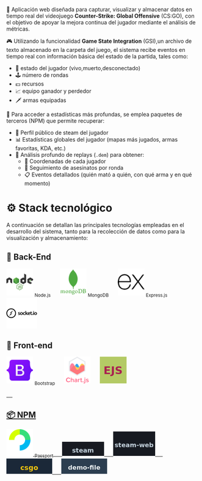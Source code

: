 🚀 Aplicación web diseñada para capturar, visualizar y almacenar datos en tiempo real del videojuego **Counter-Strike: Global Offensive** (CS:GO), con el objetivo de apoyar la mejora continua del jugador mediante el análisis de métricas.

🎮 Utilizando la funcionalidad **Game State Integration** (GSI),un archivo de texto almacenado en la carpeta del juego, el sistema recibe eventos en tiempo real con información básica del estado de la partida, tales como:

- 🧍 estado del jugador (vivo,muerto,desconectado)
- 🕹️ número de rondas 
- 💵 recursos
- 📈 equipo ganador y perdedor 
- 🗡️ armas equipadas 

🧩 Para acceder a estadísticas más profundas, se emplea paquetes de terceros (NPM) que permite recuperar:
- 🧑 Perfil público de steam del jugador
- 📊 Estadísticas globales del jugador (mapas más jugados, armas favoritas, KDA, etc.)
- 📂 Análisis profundo de replays (`.dem`) para obtener:
  - 🔎 Coordenadas de cada jugador
  - 🔫 Seguimiento de asesinatos por ronda
  - 📋 Eventos detallados (quién mató a quién, con qué arma y en qué momento)

# ⚙️ Stack tecnológico
A continuación se detallan las principales tecnologías empleadas en el desarrollo del sistema, tanto para la recolección de datos como para la visualización y almacenamiento:

## 🔧 Back-End

<p align="left">
  <img src="assets/back-end/nodejs.png" alt="Node.js" width="70"/>
     <sub>Node.js</sub>
  &nbsp;&nbsp;&nbsp;&nbsp;
  <img src="assets/back-end/mongoDB.png" alt="mongo" width="70"/>
     <sub>MongoDB</sub>
  &nbsp;&nbsp;&nbsp;&nbsp;
  <img src="assets/back-end/express.png" alt="express" width="70"/>
     <sub>Express.js</sub>
  &nbsp;&nbsp;&nbsp;&nbsp;
   <img src="assets/back-end/socketIO.png" alt="mongo" width="80"/>
</p>

## 🎨 Front-end

<p align="left">
  <img src="assets/front-end/bootstrap.png" alt="Node.js" width="70"/>
     <sub>Bootstrap</sub>
  &nbsp;&nbsp;&nbsp;&nbsp;
  <img src="assets/front-end/chartjs.png" alt="mongo" width="70"/>
  &nbsp;&nbsp;&nbsp;&nbsp;
   <a href="https://www.npmjs.com/package/ejs">
  <img src="assets/front-end/ejs_icon.png" alt="EJS" width="70" />
    
  &nbsp;&nbsp;&nbsp;&nbsp;
  </p>
  
## 📦 NPM
 <p align="left">
  <img src="assets/NPM/passport.png" alt="mongo" width="70"/>
     <sub>Passport</sub>
  &nbsp;&nbsp;&nbsp;&nbsp;
  <a href="https://www.npmjs.com/package/steam">
  <img src="assets/NPM/steam.png" alt="EJS" width="110" />
  &nbsp;&nbsp;&nbsp;&nbsp;
  <a href="https://www.npmjs.com/package/steam-web">
  <img src="assets/NPM/steam-web.png" alt="EJS" width="110" />
  &nbsp;&nbsp;&nbsp;&nbsp;
  <a href="https://www.npmjs.com/package/csgo">
  <img src="assets/NPM/CSGO.png" alt="EJS" width="120" />
  &nbsp;&nbsp;&nbsp;&nbsp;
  <a href="https://www.npmjs.com/package/demofile">
  <img src="assets/NPM/demo_file.png" alt="EJS" width="120" />
  
   
  
</a>
 
</p>
